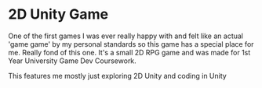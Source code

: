 # 2D Unity Game

One of the first games I was ever really happy with and felt like an actual 'game game' by my personal standards so this game has a special place for me. Really fond of this one. It's a small 2D RPG game and was made for 1st Year University Game Dev Coursework.

This features me mostly just exploring 2D Unity and coding in Unity

